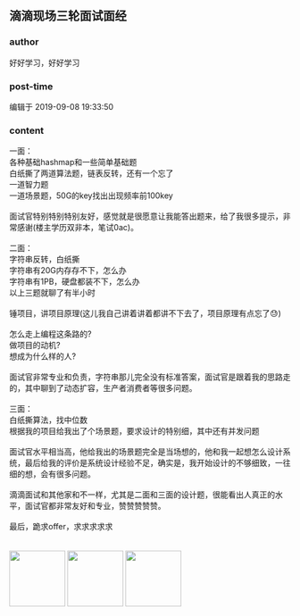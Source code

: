## 滴滴现场三轮面试面经
### author 
好好学习，好好学习
### post-time 

编辑于  2019-09-08 19:33:50
### content 
<div class="post-topic-des nc-post-content">
 一面：
 <br/>
 各种基础hashmap和一些简单基础题
 <br/>
 白纸撕了两道算法题，链表反转，还有一个忘了
 <br/>
 一道智力题
 <br/>
 一道场景题，50G的key找出出现频率前100key
 <br/>
 <br/>
 面试官特别特别特别友好，感觉就是很愿意让我能答出题来，给了我很多提示，非常感谢(楼主学历双非本，笔试0ac)。
 <br/>
 <br/>
 二面：
 <br/>
 字符串反转，白纸撕
 <br/>
 字符串有20G内存存不下，怎么办
 <br/>
 字符串有1PB，硬盘都装不下，怎么办
 <br/>
 以上三题就聊了有半小时
 <br/>
 <br/>
 锤项目，讲项目原理(这儿我自己讲着讲着都讲不下去了，项目原理有点忘了😓)
 <br/>
 <br/>
 怎么走上编程这条路的?
 <br/>
 做项目的动机?
 <br/>
 想成为什么样的人?
 <br/>
 <br/>
 面试官非常专业和负责，字符串那儿完全没有标准答案，面试官是跟着我的思路走的，其中聊到了动态扩容，生产者消费者等很多问题。
 <br/>
 <br/>
 三面：
 <br/>
 白纸撕算法，找中位数
 <br/>
 根据我的项目给我出了个场景题，要求设计的特别细，其中还有并发问题
 <br/>
 <br/>
 面试官水平相当高，他给我出的场景题完全是当场想的，他和我一起想怎么设计系统，最后给我的评价是系统设计经验不足，确实是，我开始设计的不够细致，一往细的想，会有很多问题。
 <br/>
 <br/>
 滴滴面试和其他家和不一样，尤其是二面和三面的设计题，很能看出人真正的水平，面试官都非常友好和专业，赞赞赞赞赞。
 <br/>
 <br/>
 最后，跪求offer，求求求求求
 <br/>
 <br/>
 <br/>
 <img data-card-emoji="[offer+1]" height="100px" src="https://uploadfiles.nowcoder.com/images/20191018/63_1571398958756_9EB9CD58B9EA5E04C890326B5C1F471F" width="100px"/>
 <img data-card-emoji="[offer+1]" height="100px" src="https://uploadfiles.nowcoder.com/images/20191018/63_1571398958756_9EB9CD58B9EA5E04C890326B5C1F471F" width="100px"/>
 <img data-card-emoji="[offer+1]" height="100px" src="https://uploadfiles.nowcoder.com/images/20191018/63_1571398958756_9EB9CD58B9EA5E04C890326B5C1F471F" width="100px"/>
</div>
